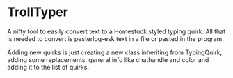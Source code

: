 # TrollTyper
A nifty tool to easily convert text to a Homestuck styled typing quirk. All that is needed to convert is pesterlog-esk text in a file or pasted in the program.

Adding new quirks is just creating a new class inheriting from TypingQuirk, adding some replacements, general info like chathandle and color and adding it to the list of quirks.
